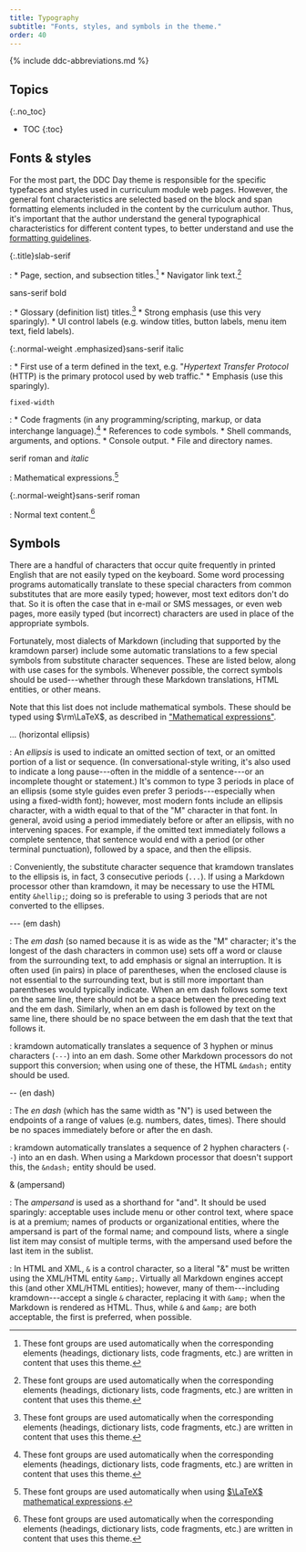 ```yaml
---
title: Typography
subtitle: "Fonts, styles, and symbols in the theme."
order: 40
---
```


{% include ddc-abbreviations.md %}

## Topics
{:.no_toc}

* TOC
{:toc}

## Fonts & styles

For the most part, the DDC Day theme is responsible for the specific typefaces and styles used in curriculum module web pages. However, the general font characteristics are selected based on the block and span formatting elements included in the content by the curriculum author. Thus, it's important that the author understand the general typographical characteristics for different content types, to better understand and use the [formatting guidelines](formatting.md).

{:.title}slab-serif

: 
    * Page, section, and subsection titles.[^theme-defaults]
    * Navigator link text.[^theme-defaults]

sans-serif bold

: 
    * Glossary (definition list) titles.[^theme-defaults]
    * Strong emphasis (use this very sparingly).
    * UI control labels (e.g. window titles, button labels, menu item text, field labels).

{:.normal-weight .emphasized}sans-serif italic

: 
    * First use of a term defined in the text, e.g. "_Hypertext Transfer Protocol_ (HTTP) is the primary protocol used by web traffic."
    * Emphasis (use this sparingly).
    
`fixed-width`

: 
    * Code fragments (in any programming/scripting, markup, or data interchange language).[^theme-defaults]
    * References to code symbols.
    * Shell commands, arguments, and options.
    * Console output.
    * File and directory names.
    
$\text{serif roman and }italic$

: Mathematical expressions.[^latex-defaults]

{:.normal-weight}sans-serif roman

: Normal text content.[^theme-defaults]

[^theme-defaults]: These font groups are used automatically when the corresponding elements (headings, dictionary lists, code fragments, etc.) are written in content that uses this theme.

[^latex-defaults]: These font groups are used automatically when using [$\LaTeX$ mathematical expressions](formatting.html#mathematical-expressions).

## Symbols

There are a handful of characters that occur quite frequently in printed English that are not easily typed on the keyboard. Some word processing programs automatically translate to these special characters from common substitutes that are more easily typed; however, most text editors don't do that. So it is often the case that in e-mail or SMS messages, or even web pages, more easily typed (but incorrect) characters are used in place of the appropriate symbols. 

Fortunately, most dialects of Markdown (including that supported by the kramdown parser) include some automatic translations to a few special symbols from substitute character sequences. These are listed below, along with use cases for the symbols. Whenever possible, the correct symbols should be used---whether through these Markdown translations, HTML entities, or other means.

Note that this list does not include mathematical symbols. These should be typed using $\rm\LaTeX$, as described in ["Mathematical expressions"](formatting.md#mathematical-expressions).

... (horizontal ellipsis)

: An _ellipsis_ is used to indicate an omitted section of text, or an omitted portion of a list or sequence. (In conversational-style writing, it's also used to indicate a long pause---often in the middle of a sentence---or an incomplete thought or statement.) It's common to type 3 periods in place of an ellipsis (some style guides even prefer 3 periods---especially when using a fixed-width font); however, most modern fonts include an ellipsis character, with a width equal to that of the "M" character in that font. In general, avoid using a period immediately before or after an ellipsis, with no intervening spaces. For example, if the omitted text immediately follows a complete sentence, that sentence would end with a period (or other terminal punctuation), followed by a space, and then the ellipsis.

: Conveniently, the substitute character sequence that kramdown translates to the ellipsis is, in fact, 3 consecutive periods (`...`). If using a Markdown processor other than kramdown, it may be necessary to use the HTML entity `&hellip;`; doing so is preferable to using 3 periods that are not converted to the ellipses.

--- (em dash)

: The _em dash_ (so named because it is as wide as the "M" character; it's the longest of the dash characters in common use) sets off a word or clause from the surrounding text, to add emphasis or signal an interruption. It is often used (in pairs) in place of parentheses, when the enclosed clause is not essential to the surrounding text, but is still more important than parentheses would typically indicate. When an em dash follows some text on the same line, there should not be a space between the preceding text and the em dash. Similarly, when an em dash is followed by text on the same line, there should be no space between the em dash that the text that follows it.

: kramdown automatically translates a sequence of 3 hyphen or minus characters (`---`) into an em dash. Some other Markdown processors do not support this conversion; when using one of these, the HTML `&mdash;` entity should be used.

-- (en dash)

: The _en dash_ (which has the same width as "N") is used between the endpoints of a range of values (e.g. numbers, dates, times). There should be no spaces immediately before or after the en dash. 

: kramdown automatically translates a sequence of 2 hyphen characters (`--`) into an en dash. When using a Markdown processor that doesn't support this, the `&ndash;` entity should be used.

& (ampersand)

: The _ampersand_ is used as a shorthand for "and". It should be used sparingly: acceptable uses include menu or other control text, where space is at a premium; names of products or organizational entities, where the ampersand is part of the formal name; and compound lists, where a single list item may consist of multiple terms, with the ampersand used before the last item in the sublist. 

: In HTML and XML, `&` is a control character, so a literal "&" must be written using the XML/HTML entity `&amp;`. Virtually all Markdown engines accept this (and other XML/HTML entities); however, many of them---including kramdown---accept a single `&` character, replacing it with `&amp;` when the Markdown is rendered as HTML. Thus, while `&` and `&amp;` are both acceptable, the first is preferred, when possible.
